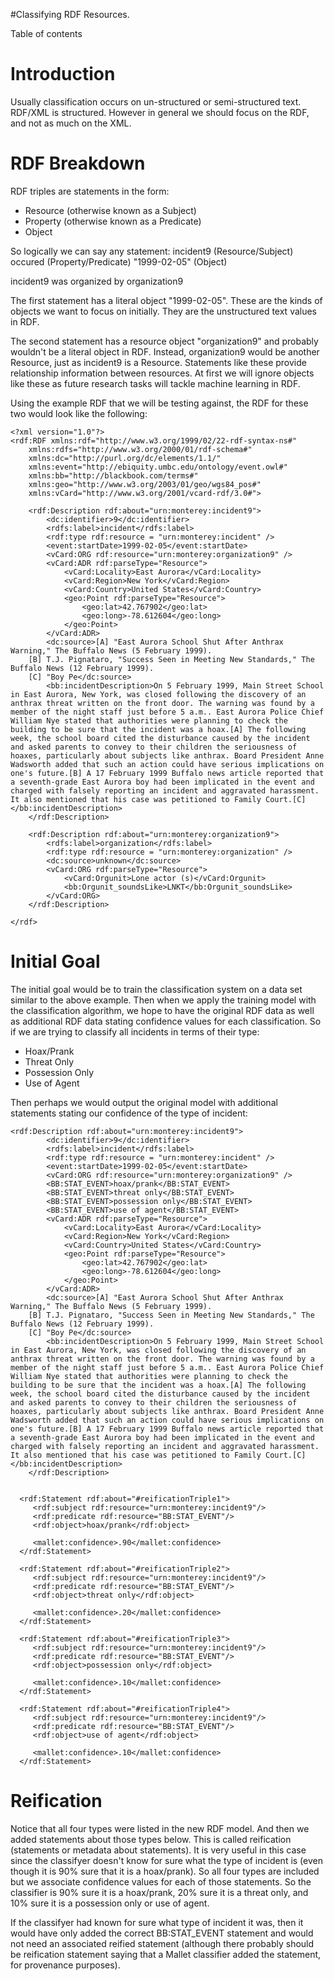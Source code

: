 #Classifying RDF Resources.

Table of contents
> 

# Introduction #

Usually classification occurs on un-structured or semi-structured text.  RDF/XML is structured.  However in general we should focus on the RDF, and not as much on the XML.

# RDF Breakdown #
RDF triples are statements in the form:
  * Resource (otherwise known as a Subject)
  * Property (otherwise known as a Predicate)
  * Object

So logically we can say any statement:
incident9 (Resource/Subject)
occured (Property/Predicate)
"1999-02-05" (Object)

incident9
was organized by
organization9

The first statement has a literal object "1999-02-05".  These are the kinds of objects we want to focus on initially.  They are the unstructured text values in RDF.

The second statement has a resource object "organization9" and probably wouldn't be a literal object in RDF.  Instead, organization9 would be another Resource, just as incident9 is a Resource.  Statements like these provide relationship information between resources.  At first we will ignore objects like these as future research tasks will tackle machine learning in RDF.

Using the example RDF that we will be testing against, the RDF for these two would look like the following:

```
<?xml version="1.0"?>
<rdf:RDF xmlns:rdf="http://www.w3.org/1999/02/22-rdf-syntax-ns#"
    xmlns:rdfs="http://www.w3.org/2000/01/rdf-schema#"
    xmlns:dc="http://purl.org/dc/elements/1.1/"
    xmlns:event="http://ebiquity.umbc.edu/ontology/event.owl#"
    xmlns:bb="http://blackbook.com/terms#"
    xmlns:geo="http://www.w3.org/2003/01/geo/wgs84_pos#"
    xmlns:vCard="http://www.w3.org/2001/vcard-rdf/3.0#">

    <rdf:Description rdf:about="urn:monterey:incident9">
        <dc:identifier>9</dc:identifier>
        <rdfs:label>incident</rdfs:label>
        <rdf:type rdf:resource = "urn:monterey:incident" />
        <event:startDate>1999-02-05</event:startDate>
        <vCard:ORG rdf:resource="urn:monterey:organization9" />
        <vCard:ADR rdf:parseType="Resource">
            <vCard:Locality>East Aurora</vCard:Locality>
            <vCard:Region>New York</vCard:Region>
            <vCard:Country>United States</vCard:Country>
            <geo:Point rdf:parseType="Resource">
                <geo:lat>42.767902</geo:lat>
                <geo:long>-78.612604</geo:long>
            </geo:Point>
        </vCard:ADR>
        <dc:source>[A] "East Aurora School Shut After Anthrax Warning," The Buffalo News (5 February 1999).
    [B] T.J. Pignataro, "Success Seen in Meeting New Standards," The Buffalo News (12 February 1999).
    [C] "Boy Pe</dc:source>
        <bb:incidentDescription>On 5 February 1999, Main Street School in East Aurora, New York, was closed following the discovery of an anthrax threat written on the front door. The warning was found by a member of the night staff just before 5 a.m.. East Aurora Police Chief William Nye stated that authorities were planning to check the building to be sure that the incident was a hoax.[A] The following week, the school board cited the disturbance caused by the incident and asked parents to convey to their children the seriousness of hoaxes, particularly about subjects like anthrax. Board President Anne Wadsworth added that such an action could have serious implications on one's future.[B] A 17 February 1999 Buffalo news article reported that a seventh-grade East Aurora boy had been implicated in the event and charged with falsely reporting an incident and aggravated harassment. It also mentioned that his case was petitioned to Family Court.[C]</bb:incidentDescription>
    </rdf:Description>

    <rdf:Description rdf:about="urn:monterey:organization9">
        <rdfs:label>organization</rdfs:label>
        <rdf:type rdf:resource = "urn:monterey:organization" />
        <dc:source>unknown</dc:source>
        <vCard:ORG rdf:parseType="Resource">
            <vCard:Orgunit>Lone actor (s)</vCard:Orgunit>
            <bb:Orgunit_soundsLike>LNKT</bb:Orgunit_soundsLike>
        </vCard:ORG>
    </rdf:Description>

</rdf>
```

# Initial Goal #
The initial goal would be to train the classification system on a data set similar to the above example.  Then when we apply the training model with the classification algorithm, we hope to have the original RDF data as well as additional RDF data stating confidence values for each classification.  So if we are trying to classify all incidents in terms of their type:
  * Hoax/Prank
  * Threat Only
  * Possession Only
  * Use of Agent

Then perhaps we would output the original model with additional statements stating our confidence of the type of incident:

```
<rdf:Description rdf:about="urn:monterey:incident9">
        <dc:identifier>9</dc:identifier>
        <rdfs:label>incident</rdfs:label>
        <rdf:type rdf:resource = "urn:monterey:incident" />
        <event:startDate>1999-02-05</event:startDate>
        <vCard:ORG rdf:resource="urn:monterey:organization9" />
        <BB:STAT_EVENT>hoax/prank</BB:STAT_EVENT>
        <BB:STAT_EVENT>threat only</BB:STAT_EVENT>
        <BB:STAT_EVENT>possession only</BB:STAT_EVENT>
        <BB:STAT_EVENT>use of agent</BB:STAT_EVENT>
        <vCard:ADR rdf:parseType="Resource">
            <vCard:Locality>East Aurora</vCard:Locality>
            <vCard:Region>New York</vCard:Region>
            <vCard:Country>United States</vCard:Country>
            <geo:Point rdf:parseType="Resource">
                <geo:lat>42.767902</geo:lat>
                <geo:long>-78.612604</geo:long>
            </geo:Point>
        </vCard:ADR>
        <dc:source>[A] "East Aurora School Shut After Anthrax Warning," The Buffalo News (5 February 1999).
    [B] T.J. Pignataro, "Success Seen in Meeting New Standards," The Buffalo News (12 February 1999).
    [C] "Boy Pe</dc:source>
        <bb:incidentDescription>On 5 February 1999, Main Street School in East Aurora, New York, was closed following the discovery of an anthrax threat written on the front door. The warning was found by a member of the night staff just before 5 a.m.. East Aurora Police Chief William Nye stated that authorities were planning to check the building to be sure that the incident was a hoax.[A] The following week, the school board cited the disturbance caused by the incident and asked parents to convey to their children the seriousness of hoaxes, particularly about subjects like anthrax. Board President Anne Wadsworth added that such an action could have serious implications on one's future.[B] A 17 February 1999 Buffalo news article reported that a seventh-grade East Aurora boy had been implicated in the event and charged with falsely reporting an incident and aggravated harassment. It also mentioned that his case was petitioned to Family Court.[C]</bb:incidentDescription>
    </rdf:Description>


  <rdf:Statement rdf:about="#reificationTriple1">
     <rdf:subject rdf:resource="urn:monterey:incident9"/>
     <rdf:predicate rdf:resource="BB:STAT_EVENT"/>
     <rdf:object>hoax/prank</rdf:object>

     <mallet:confidence>.90</mallet:confidence>
  </rdf:Statement>

  <rdf:Statement rdf:about="#reificationTriple2">
     <rdf:subject rdf:resource="urn:monterey:incident9"/>
     <rdf:predicate rdf:resource="BB:STAT_EVENT"/>
     <rdf:object>threat only</rdf:object>

     <mallet:confidence>.20</mallet:confidence>
  </rdf:Statement>

  <rdf:Statement rdf:about="#reificationTriple3">
     <rdf:subject rdf:resource="urn:monterey:incident9"/>
     <rdf:predicate rdf:resource="BB:STAT_EVENT"/>
     <rdf:object>possession only</rdf:object>

     <mallet:confidence>.10</mallet:confidence>
  </rdf:Statement>

  <rdf:Statement rdf:about="#reificationTriple4">
     <rdf:subject rdf:resource="urn:monterey:incident9"/>
     <rdf:predicate rdf:resource="BB:STAT_EVENT"/>
     <rdf:object>use of agent</rdf:object>

     <mallet:confidence>.10</mallet:confidence>
  </rdf:Statement>

```

# Reification #
Notice that all four types were listed in the new RDF model.  And then we added statements about those types below.  This is called reification (statements or metadata about statements).  It is very useful in this case since the classifyer doesn't know for sure what the type of incident is (even though it is 90% sure that it is a hoax/prank).  So all four types are included but we associate confidence values for each of those statements.  So the classifier is 90% sure it is a hoax/prank, 20% sure it is a threat only, and 10% sure it is a possession only or use of agent.

If the classifyer had known for sure what type of incident it was, then it would have only added the correct BB:STAT\_EVENT statement and would not need an associated reified statement (although there probably should be reification statement saying that a Mallet classifier added the statement, for provenance purposes).